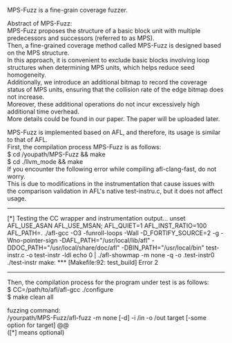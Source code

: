 MPS-Fuzz is a fine-grain coverage fuzzer.  
  
Abstract of MPS-Fuzz:    
MPS-Fuzz proposes the structure of a basic block unit with multiple predecessors and successors (referred to as MPS).   
Then, a fine-grained coverage method called MPS-Fuzz is designed based on the MPS structure.   
In this approach, it is convenient to exclude basic blocks involving loop structures when determining MPS units, which helps reduce seed homogeneity.   
Additionally, we introduce an additional bitmap to record the coverage status of MPS units, ensuring that the collision rate of the edge bitmap does not increase.   
Moreover, these additional operations do not incur excessively high additional time overhead.   
More details could be found in our paper. The paper will be uploaded later.  
  
MPS-Fuzz is implemented based on AFL, and therefore, its usage is similar to that of AFL.   
First, the compilation process MPS-Fuzz is as follows:   
$ cd /youpath/MPS-Fuzz && make   
$ cd ./llvm_mode && make   
If you encounter the following error while compiling afl-clang-fast, do not worry.   
This is due to modifications in the instrumentation that cause issues with the comparison validation in AFL's native test-instru.c, but it does not affect usage.  
  
*****************************************  
[*] Testing the CC wrapper and instrumentation output... unset AFL_USE_ASAN AFL_USE_MSAN; AFL_QUIET=1 AFL_INST_RATIO=100 AFL_PATH=. ./afl-gcc -O3 -funroll-loops -Wall -D_FORTIFY_SOURCE=2 -g -Wno-pointer-sign -DAFL_PATH="/usr/local/lib/afl" -DDOC_PATH="/usr/local/share/doc/afl" -DBIN_PATH="/usr/local/bin" test-instr.c -o test-instr -ldl echo 0 | ./afl-showmap -m none -q -o .test-instr0 ./test-instr make: *** [Makefile:92: test_build] Error 2  
*****************************************  
  
Then, the compilation process for the program under test is as follows:   
$ CC=/path/to/afl/afl-gcc ./configure   
$ make clean all  
  
fuzzing command:   
/yourpath/MPS-Fuzz/afl-fuzz -m none [-d] -i /in -o /out target [-some option for target] @@  
([*] means optional)  
